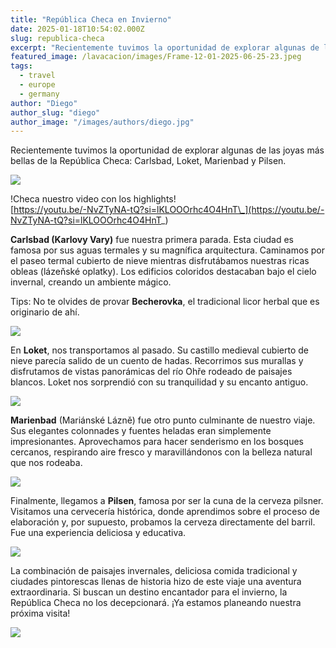 ```yaml
---
title: "República Checa en Invierno"
date: 2025-01-18T10:54:02.000Z
slug: republica-checa
excerpt: "Recientemente tuvimos la oportunidad de explorar algunas de las joyas más bellas de la República Checa: Carlsbad, Loket, Marienbad y Pilsen. !Checa nuestro v..."
featured_image: /lavacacion/images/Frame-12-01-2025-06-25-23.jpeg
tags:
  - travel
  - europe
  - germany
author: "Diego"
author_slug: "diego"
author_image: "/images/authors/diego.jpg"
---
```


Recientemente tuvimos la oportunidad de explorar algunas de las joyas más bellas de la República Checa: Carlsbad, Loket, Marienbad y Pilsen.

![](/lavacacion/images/Screenshot-2025-01-18-at-11.26.55@0.5x.jpg)

!Checa nuestro video con los highlights!  
[https://youtu.be/-NvZTyNA-tQ?si=lKLOOOrhc4O4HnT\_](https://youtu.be/-NvZTyNA-tQ?si=lKLOOOrhc4O4HnT_)

**Carlsbad (Karlovy Vary)** fue nuestra primera parada. Esta ciudad es famosa por sus aguas termales y su magnífica arquitectura. Caminamos por el paseo termal cubierto de nieve mientras disfrutábamos nuestras ricas obleas (lázeňské oplatky). Los edificios coloridos destacaban bajo el cielo invernal, creando un ambiente mágico.

Tips: No te olvides de provar **Becherovka**, el tradicional licor herbal que es originario de ahí.

![](https://images.unsplash.com/photo-1680626645464-0d1027026b4a?crop=entropy&cs=tinysrgb&fit=max&fm=jpg&ixid=M3wxMTc3M3wwfDF8c2VhcmNofDE2fHxrYXJsb3ZpJTIwdmFyeXxlbnwwfHx8fDE3MzcxOTczMTZ8MA&ixlib=rb-4.0.3&q=80&w=2000)

En **Loket**, nos transportamos al pasado. Su castillo medieval cubierto de nieve parecía salido de un cuento de hadas. Recorrimos sus murallas y disfrutamos de vistas panorámicas del río Ohře rodeado de paisajes blancos. Loket nos sorprendió con su tranquilidad y su encanto antiguo.

![](/lavacacion/images/P1350488.jpeg)

**Marienbad** (Mariánské Lázně) fue otro punto culminante de nuestro viaje. Sus elegantes colonnades y fuentes heladas eran simplemente impresionantes. Aprovechamos para hacer senderismo en los bosques cercanos, respirando aire fresco y maravillándonos con la belleza natural que nos rodeaba.

![](/lavacacion/images/P1360073.jpeg)

Finalmente, llegamos a **Pilsen**, famosa por ser la cuna de la cerveza pilsner. Visitamos una cervecería histórica, donde aprendimos sobre el proceso de elaboración y, por supuesto, probamos la cerveza directamente del barril. Fue una experiencia deliciosa y educativa.

![](/lavacacion/images/P1350773.jpeg)

La combinación de paisajes invernales, deliciosa comida tradicional y ciudades pintorescas llenas de historia hizo de este viaje una aventura extraordinaria. Si buscan un destino encantador para el invierno, la República Checa no los decepcionará. ¡Ya estamos planeando nuestra próxima visita!

![](/lavacacion/images/Frame-18-01-2025-10-13-41--1-.jpeg)